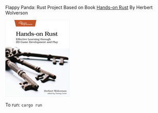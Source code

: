 Flappy Panda: Rust Project Based on Book [Hands-on Rust](https://learning.oreilly.com/library/view/hands-on-rust/9781680508796/) By Herbert Wolverson

![book_cover.jpeg](book_cover.jpeg)

To run:
```cargo run```
